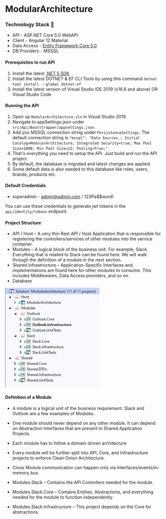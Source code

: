 # ModularArchitecture

### Technology Stack :muscle:

- API - ASP.NET Core 5.0 WebAPI
- Client - Angular 12 Material
- Data Access - [Entity Framework Core 5.0](https://docs.microsoft.com/en-us/ef/core/)
- DB Providers - MSSQL

#### Prerequisites to run API

1. Install the latest [.NET 5 SDK](https://dotnet.microsoft.com/download/dotnet/5.0)
2. Install the latest DOTNET & EF CLI Tools by using this command `dotnet tool install --global dotnet-ef` 
3. Install the latest version of Visual Studio IDE 2019 (v16.8 and above) OR Visual Studio Code

#### Running the API

1. Open up `ModularArchitecture.sln` in Visual Studio 2019.
2. Navigate to appSettings.json under `src/Api/Bootstrapper/appsettings.json`
3. Add you MSSQL connection string under `PersistenceSettings`. The default connection string is `"mssql": "Data Source=.; Initial Catalog=ModularArchitecture; Integrated Security=true; Max Pool Size=1000; Min Pool Size=12; Pooling=True;"`
4. That's everything you need to setup the API. Just build and run the API project.
5. By default, the database is migrated and latest changes are applied.
6. Some default data is also seeded to this database like roles, users, brands, products etc.

#### Default Credentials

- superadmin - admin@admin.com / 123Pa$$word!

You can use these credentials to generate jwt tokens in the `api/identity/tokens` endpoint.

#### Project Structure

- API / Host – A very thin Rest API / Host Application that is responsible for registering the controllers/services of other modules into the service container.
- Modules – A logical block of the business unit. For example, Slack. Everything that is related to Slack can be found here. We will walk through the definition of a module in the next section.
- Shared Infrastructure – Application-Specific Interfaces and implementations are found here for other modules to consume. This includes Middlewares, Data Access providers, and so on.
- Database

![Project Strucutre](https://raw.githubusercontent.com/neckata/ModularArchitecture/master/About/structure.PNG)

#### Definition of a Module
 - A module is a logical unit of the business requirement. Slack and Outlook are a few examples of Modules.
 - One module should never depend on any other module. It can depend on Abstraction Interfaces that are present in Shared Application Projects.
 - Each module has to follow a domain-driven architecture
 - Every module will be further split into API, Core, and Infrastructure projects to enforce Clean Onion Architecture.
 - Cross Module communication can happen only via Interfaces/events/in-memory bus.

 - Modules.Slack – Contains the API Controllers needed for the module.
 - Modules.Slack.Core – Contains Entities, Abstractions, and everything needed for the module to function independently.
 - Modules.Slack.Infrastructure – This project depends on the Core for abstractions.


